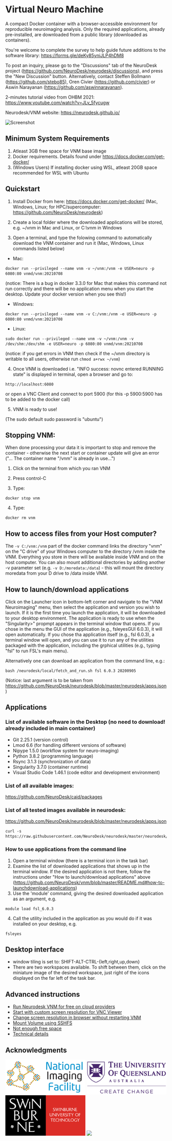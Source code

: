 # Virtual Neuro Machine

A compact Docker container with a browser-accessible environment for reproducible neuroimaging analysis. Only the required applications, already pre-installed, are downloaded from a public library (downloaded as containers).

You're welcome to complete the survey to help guide future additions to the software library: https://forms.gle/deKy85yniJLP4hDM8

To post an inquiry, please go to the "Discussions" tab of the NeuroDesk project (https://github.com/NeuroDesk/neurodesk/discussions), and press the "New Discussion" button. Alternatively, contact Steffen Bollmann (https://github.com/stebo85), Oren Civier (https://github.com/civier) or Aswin Narayanan (https://github.com/aswinnarayanan).

2-minutes tutorial video from OHBM 2021: https://www.youtube.com/watch?v=JLv_5fycugw

Neurodesk/VNM website: https://neurodesk.github.io/

![Screenshot](Screenshot.png)

## Minimum System Requirements
1. Atleast 3GB free space for VNM base image
2. Docker requirements. Details found under https://docs.docker.com/get-docker/
3. (Windows Users) If installing docker using WSL, atleast 20GB space recommended for WSL with Ubuntu

## Quickstart
1. Install Docker from here: https://docs.docker.com/get-docker/ (Mac, Windows, Linux; for HPC/supercomputer: https://github.com/NeuroDesk/neurodesk)

2. Create a local folder where the downloaded applications will be stored, e.g. ~/vnm in Mac and Linux, or C:\vnm in Windows 

3. Open a terminal, and type the folowing command to automatically download the VNM container and run it (Mac, Windows, Linux commands listed below) 

* Mac:
```
docker run --privileged --name vnm -v ~/vnm:/vnm -e USER=neuro -p 6080:80 vnmd/vnm:20210708
```
(notice: There is a bug in docker 3.3.0 for Mac that makes this command not run correctly and there will be no application menu when you start the desktop. Update your docker version when you see this!)

* Windows:
```
docker run --privileged --name vnm -v C:/vnm:/vnm -e USER=neuro -p 6080:80 vnmd/vnm:20210708
```
* Linux:
```
sudo docker run --privileged --name vnm -v ~/vnm:/vnm -v /dev/shm:/dev/shm -e USER=neuro -p 6080:80 vnmd/vnm:20210708
```
(notice: if you get errors in VNM then check if the ~/vnm directory is writable to all users, otherwise run `chmod a+rwx ~/vnm`)

4. Once VNM is downloaded i.e. "INFO success: novnc entered RUNNING state" is displayed in terminal, open a browser and go to:
```
http://localhost:6080
```
or open a VNC Client and connect to port 5900 (for this -p 5900:5900 has to be added to the docker call)

5. VNM is ready to use!

(The sudo default sudo password is "ubuntu")

## Stopping VNM:
When done processing your data it is important to stop and remove the container - otherwise the next start or container update will give an error ("... The container name "/vnm" is already in use...")
1. Click on the terminal from which you ran VNM

2. Press control-C

3. Type:
```
docker stop vnm
```
4. Type:
```
docker rm vnm
```

## How to access files from your Host computer?
The `-v C:/vnm:/vnm` part of the docker command links the directory "vnm" on the "C drive" of your Windows computer to the directory /vnm inside the VNM. Everything you store in there will be available inside VNM and on the host computer. You can also mount additional directories by adding another -v parameter set (e.g. `-v D:/moredata:/data`) - this will mount the directory moredata from your D drive to /data inside VNM. 

## How to launch/download applications
Click on the Launcher icon in bottom-left corner and navigate to the "VNM Neuroimaging" menu, then select the application and version you wish to launch. If it is the first time you launch the application, it will be downloaded to your desktop environment. The application is ready to use when the "Singularity>" propmpt appears in the terminal window that opens. If you chose in the menu the GUI of the application (e.g., fsleyesGUI 6.0.3), it will open automatically. If you chose tha application itself (e.g., fsl 6.0.3), a terminal window will open, and you can use it to run any of the utilities packaged with the application, including the grphical utilities (e.g., typing "fsl" to run FSL's main menu).

Alternatively one can download an application from the command line, e.g.:
```
bash /neurodesk/local/fetch_and_run.sh fsl 6.0.3 20200905
```
(Notice: last argument is to be taken from https://github.com/NeuroDesk/neurodesk/blob/master/neurodesk/apps.json)


## Applications
### List of available software in the Desktop (no need to download! already included in main container)
* Git 2.25.1 (version control)
* Lmod 6.6 (for handling different versions of software)
* Nipype 1.5.0 (workflow system for neuro-imaging)
* Python 3.8.2 (programming language)
* Rsync 3.1.3 (synchronization of data)
* Singularity 3.7.0 (container runtime)
* Visual Studio Code 1.46.1 (code editor and development environment)

### List of all available images:
https://github.com/NeuroDesk/caid/packages

### List of all tested images available in neurodesk:
https://github.com/NeuroDesk/neurodesk/blob/master/neurodesk/apps.json
```
curl -s https://raw.githubusercontent.com/NeuroDesk/neurodesk/master/neurodesk/apps.json
```

### How to use applications from the command line
1. Open a terminal window (there is a terminal icon in the task bar)
2. Examine the list of downloaded applications that shows up in the terminal window. If the desired application is not there, follow the instructions under "How to launch/download applications" above (https://github.com/NeuroDesk/vnm/blob/master/README.md#how-to-launchdownload-applications)
3. Use the 'module' command, giving the desired downloaded application as an argument, e.g.
```
module load fsl_6.0.3
```
4. Call the utility included in the application as you would do if it was installed on your desktop, e.g.
```
fsleyes
```

## Desktop interface
* window tiling is set to: SHIFT-ALT-CTRL-{left,right,up,down}
* There are two workspaces available. To shift between them, click on the miniature image of the desired workspace, just right of the icons displayed on the far left of the task bar.

## Advanced instructions
- [Run Neurodesk VNM for free on cloud providers](https://github.com/NeuroDesk/vnm/wiki/Run-Neurodesk-VNM-for-free-on-cloud-providers)
- [Start with custom screen resolution for VNC Viewer](https://github.com/NeuroDesk/vnm/wiki/Start-with-custom-screen-resolution-for-VNC-Viewer)
- [Change screen resolution in browser without restarting VNM](https://github.com/NeuroDesk/vnm/wiki/Change-screen-resolution-in-browser-without-restarting-VNM)
- [Mount Volume using SSHFS](https://github.com/NeuroDesk/vnm/wiki/Mount-volume-using-SSHFS)
- [Not enough free space](https://github.com/NeuroDesk/vnm/wiki/Not-enough-free-space)
- [Technical details](https://github.com/NeuroDesk/vnm/wiki/Technical-Details)

## Acknowledgments
<img src="https://github.com/NeuroDesk/vnm/blob/master/nif.png" width="250">
<img src="https://github.com/NeuroDesk/vnm/blob/master/uq_logo.png" width="250">
<img src="https://github.com/NeuroDesk/vnm/blob/master/logo-long-full.svg" width="250">
<img src="https://www.gigacrc.uliege.be/upload/docs/image/svg-xml/2018-10/_uliege_giga_crc.svg" width="250">
